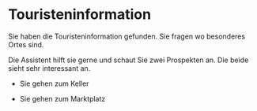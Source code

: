 <link rel="stylesheet" href="/Buchstadt-Leipzig/css/style.css">

# Touristeninformation

Sie haben die Touristeninformation gefunden.
Sie fragen wo besonderes Ortes sind.

Die Assistent hilft sie gerne und schaut Sie zwei Prospekten an.
Die beide sieht sehr interessant an.

* Sie gehen zum Keller

* Sie gehen zum Marktplatz
